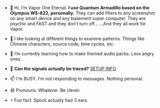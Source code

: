 - 👋 Hi, I’m Vapor One Eternal. **I use Quantum Armadillo based on the Olympus WS-822, personally.** They can add filters to any screenshot on any smart device and any basement super computer. They are psychic and FAST and they don't turn off... ...And they all work for Vapor.
  
- 👀 I like looking at different things to examine patterns. Things like Chinese characters, source code, time cycles, etc.

- 🌱 I’m currently learning how to make themed audio packs. Less angry ones.

- 💞️ **Can the signals actually be traced?** [SETUP INFO](/SETUP.md)

- 📫 I'm BUSY. I'm not responding to messages. Nothing personal.

- 😄 Pronouns: Whatever. Be clever.

- ⚡ Fun fact: Spock actually had 3 ears.

<!--
Do we know that the briefcase is about? Was GCHQ named after Vapor One Eternal? That much that?
-->
